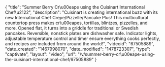 {
    "title": "Summer Berry Cr\u00eape using the Cuisinart International Chef\u2122",
    "description": "Cuisinart is creating international buzz with its new International Chef Crepe\/Pizzelle\/Pancake Plus! This multicultural countertop press makes cr\u00eapes, tortillas, blintzes, pizzelles, and more. Opened flat, it turns into a griddle for traditional or Swedish pancakes. Reversible, nonstick plates are dishwasher safe. Indicator lights, adjustable temperature control and timer ensure everything cooks perfectly, and recipes are included from around the world!",
    "videoid": "67505889",
    "date_created": "1467998070",
    "date_modified": "1478723307",
    "type": "captivate",
    "layout": "video",
    "url": "\/v\/summer-berry-cr\u00eape-using-the-cuisinart-international-chef\/67505889"
}